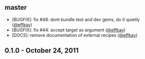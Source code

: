 ## master

* [BUGFIX]: fix #48: dont bundle test and dev gems, do it quietly ([@effkay][])
* [BUGFIX]: fix #44: accept target as argument ([@effkay][])
* [DOCS]: remove documentation of external recipes ([@effkay][])

## 0.1.0 - October 24, 2011

[@effkay]: https://github.com/effkay
